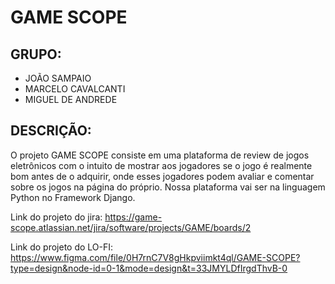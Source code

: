 # GAME SCOPE

## GRUPO:
* JOÃO SAMPAIO
* MARCELO CAVALCANTI
* MIGUEL DE ANDREDE


## DESCRIÇÃO:

O projeto GAME SCOPE consiste em uma plataforma de review de jogos eletrônicos com o intuito de mostrar aos jogadores se o jogo é realmente bom antes de o adquirir, onde esses jogadores podem avaliar e comentar sobre os jogos na página do próprio. Nossa plataforma vai ser na linguagem Python no Framework Django.

Link do projeto do jira: https://game-scope.atlassian.net/jira/software/projects/GAME/boards/2

Link do projeto do LO-FI: https://www.figma.com/file/0H7rnC7V8gHkpviimkt4ql/GAME-SCOPE?type=design&node-id=0-1&mode=design&t=33JMYLDfIrgdThvB-0
